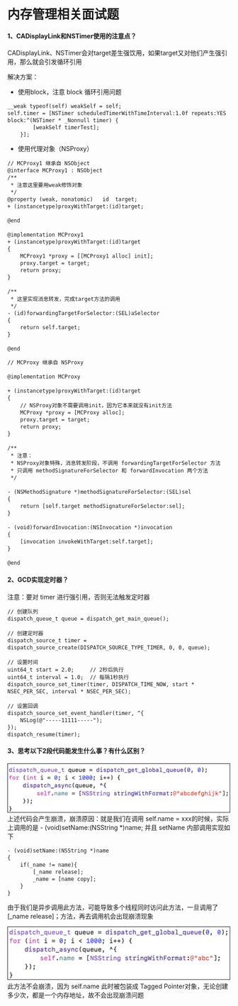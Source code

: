 # 内存管理相关面试题

#### 1、CADisplayLink和NSTimer使用的注意点？
CADisplayLink、NSTimer会对target差生强饮用，如果target又对他们产生强引用，那么就会引发循环引用

解决方案：
* 使用block，注意 block 循环引用问题
 
```
__weak typeof(self) weakSelf = self;
self.timer = [NSTimer scheduledTimerWithTimeInterval:1.0f repeats:YES block:^(NSTimer * _Nonnull timer) {
        [weakSelf timerTest];
    }];
```

* 使用代理对象（NSProxy）

```
// MCProxy1 继承自 NSObject
@interface MCProxy1 : NSObject
/**
 * 注意这里要用weak修饰对象
 */
@property (weak, nonatomic)   id  target;
+ (instancetype)proxyWithTarget:(id)target;
    
@end

@implementation MCProxy1
+ (instancetype)proxyWithTarget:(id)target
{
    MCProxy1 *proxy = [[MCProxy1 alloc] init];
    proxy.target = target;
    return proxy;
}

/**
 * 这里实现消息转发，完成target方法的调用
 */
- (id)forwardingTargetForSelector:(SEL)aSelector
{
    return self.target;
}

@end
```

```
// MCProxy 继承自 NSProxy

@implementation MCProxy

+ (instancetype)proxyWithTarget:(id)target
{
    // NSProxy对象不需要调用init，因为它本来就没有init方法
    MCProxy *proxy = [MCProxy alloc];
    proxy.target = target;
    return proxy;
}

/**
 * 注意：
 * NSProxy对象特殊，消息转发阶段，不调用 forwardingTargetForSelector 方法
 * 只调用 methodSignatureForSelector 和 forwardInvocation 两个方法
 */

- (NSMethodSignature *)methodSignatureForSelector:(SEL)sel
{
    return [self.target methodSignatureForSelector:sel];
}

- (void)forwardInvocation:(NSInvocation *)invocation
{
    [invocation invokeWithTarget:self.target];
}

@end
```

#### 2、GCD实现定时器？

注意：要对 timer 进行强引用，否则无法触发定时器
```
// 创建队列
dispatch_queue_t queue = dispatch_get_main_queue();
    
// 创建定时器
dispatch_source_t timer = dispatch_source_create(DISPATCH_SOURCE_TYPE_TIMER, 0, 0, queue);
    
// 设置时间
uint64_t start = 2.0;     // 2秒后执行
uint64_t interval = 1.0;  // 每隔1秒执行
dispatch_source_set_timer(timer, DISPATCH_TIME_NOW, start * NSEC_PER_SEC, interval * NSEC_PER_SEC);
   
// 设置回调
dispatch_source_set_event_handler(timer, ^{
    NSLog(@"-----11111-----");
});
dispatch_resume(timer);
```

#### 3、思考以下2段代码能发生什么事？有什么区别？
![Tagged Pointer1](./images/TaggedPointer1.png)
上述代码会产生崩溃，崩溃原因：就是我们在调用 self.name = xxx的时候，实际上调用的是 - (void)setName:(NSString *)name; 并且 setName 内部调用实现如下

```
- (void)setName:(NSString *)name
{
    if(_name != name){
        [_name release];
        _name = [name copy];
    }
}
```
由于我们是异步调用此方法，可能导致多个线程同时访问此方法，一旦调用了 [_name release]；方法，再去调用机会出现崩溃现象

![Tagged Pointer2](./images/TaggedPointer2.png)
此方法不会崩溃，因为 self.name 此时被包装成 Tagged Pointer对象，无论创建多少次，都是一个内存地址，故不会出现崩溃问题
